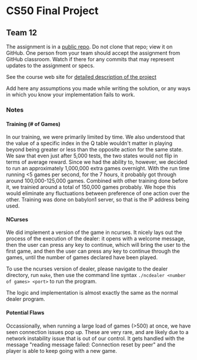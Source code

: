 # CS50 Final Project
## Team 12

The assignment is in a [public repo](https://github.com/cs50-2022-fall/project).
Do not clone that repo; view it on GitHub.  One person from your team should accept the assignment from GitHub classroom.
Watch if there for any commits that may represent updates to the assignment or specs.

See the course web site for [detailed description of the project](https://www.cs.dartmouth.edu/~tjp/cs50/project/index.html)

Add here any assumptions you made while writing the solution, or any ways in which you know your implementation fails to work.

### Notes
#### Training (# of Games)
In our training, we were primarily limited by time. We also understood that the value of a specific index in the Q table wouldn't matter in playing beyond being greater or less than the opposite action for the same state. We saw that even just after 5,000 tests, the two states would not flip in terms of average reward. Since we had the ability to, however, we decided to run an approximately 1,000,000 extra games overnight. With the run time running <5 games per second, for the 7 hours, it probably got through around 100,000-125,000 games. Combined with other training done before it, we trainied around a total of 150,000 games probably. We hope this would eliminate any fluctuations between preference of one action over the other. Training was done on babylon1 server, so that is the IP address being used.

#### NCurses

We did implement a version of the game in ncurses. It nicely lays out the process of the execution of the dealer: it opens with a welcome message, then the user can press any key to continue, which will bring the user to the first game, and then the user can press any key to continue through the games, until the number of games declared have been played. 

To use the ncurses version of dealer, please navigate to the dealer directory, run `make`, then use the command line syntax `./ncdealer <number of games> <port>` to run the program. 

The logic and implementation is almost exactly the same as the normal dealer program.

#### Potential Flaws

Occassionally, when running a large load of games (>500) at once, we have seen connection issues pop up. These are very rare, and are likely due to a network instability issue that is out of our control. It gets handled with the message "reading message failed: Connection reset by peer" and the player is able to keep going with a new game. 